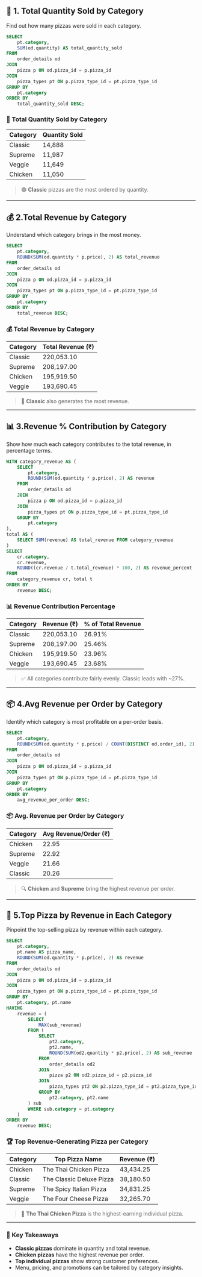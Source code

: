 ## 🍕 1. Total Quantity Sold by Category

Find out how many pizzas were sold in each category.

```sql
SELECT 
    pt.category,
    SUM(od.quantity) AS total_quantity_sold
FROM 
    order_details od
JOIN 
    pizza p ON od.pizza_id = p.pizza_id
JOIN 
    pizza_types pt ON p.pizza_type_id = pt.pizza_type_id
GROUP BY 
    pt.category
ORDER BY 
    total_quantity_sold DESC;
```

### 🔢 Total Quantity Sold by Category
| Category | Quantity Sold |
|----------|----------------|
| Classic  | 14,888         |
| Supreme  | 11,987         |
| Veggie   | 11,649         |
| Chicken  | 11,050         |

> 🟢 **Classic** pizzas are the most ordered by quantity.

---

## 💰 2.Total Revenue by Category

Understand which category brings in the most money.

```sql
SELECT 
    pt.category,
    ROUND(SUM(od.quantity * p.price), 2) AS total_revenue
FROM 
    order_details od
JOIN 
    pizza p ON od.pizza_id = p.pizza_id
JOIN 
    pizza_types pt ON p.pizza_type_id = pt.pizza_type_id
GROUP BY 
    pt.category
ORDER BY 
    total_revenue DESC;
```
### 💰 Total Revenue by Category
| Category | Total Revenue (₹) |
|----------|-------------------|
| Classic  | 220,053.10        |
| Supreme  | 208,197.00        |
| Chicken  | 195,919.50        |
| Veggie   | 193,690.45        |

> 🥇 **Classic** also generates the most revenue.

---

## 📊 3.Revenue % Contribution by Category

Show how much each category contributes to the total revenue, in percentage terms.

```sql
WITH category_revenue AS (
    SELECT 
        pt.category,
        ROUND(SUM(od.quantity * p.price), 2) AS revenue
    FROM 
        order_details od
    JOIN 
        pizza p ON od.pizza_id = p.pizza_id
    JOIN 
        pizza_types pt ON p.pizza_type_id = pt.pizza_type_id
    GROUP BY 
        pt.category
),
total AS (
    SELECT SUM(revenue) AS total_revenue FROM category_revenue
)
SELECT 
    cr.category,
    cr.revenue,
    ROUND((cr.revenue / t.total_revenue) * 100, 2) AS revenue_percent
FROM 
    category_revenue cr, total t
ORDER BY 
    revenue DESC;
```

### 📊 Revenue Contribution Percentage
| Category | Revenue (₹) | % of Total Revenue |
|----------|-------------|---------------------|
| Classic  | 220,053.10  | 26.91%              |
| Supreme  | 208,197.00  | 25.46%              |
| Chicken  | 195,919.50  | 23.96%              |
| Veggie   | 193,690.45  | 23.68%              |

> ✅ All categories contribute fairly evenly. Classic leads with ~27%.
---

## 📦 4.Avg Revenue per Order by Category

Identify which category is most profitable on a per-order basis.

```sql
SELECT 
    pt.category,
    ROUND(SUM(od.quantity * p.price) / COUNT(DISTINCT od.order_id), 2) AS avg_revenue_per_order
FROM 
    order_details od
JOIN 
    pizza p ON od.pizza_id = p.pizza_id
JOIN 
    pizza_types pt ON p.pizza_type_id = pt.pizza_type_id
GROUP BY 
    pt.category
ORDER BY 
    avg_revenue_per_order DESC;
```

### 📦 Avg. Revenue per Order by Category
| Category | Avg Revenue/Order (₹) |
|----------|------------------------|
| Chicken  | 22.95                  |
| Supreme  | 22.92                  |
| Veggie   | 21.66                  |
| Classic  | 20.26                  |

> 🔍 **Chicken** and **Supreme** bring the highest revenue per order.
---

## 🥇 5.Top Pizza by Revenue in Each Category

 Pinpoint the top-selling pizza by revenue within each category.

```sql
SELECT 
    pt.category,
    pt.name AS pizza_name,
    ROUND(SUM(od.quantity * p.price), 2) AS revenue
FROM 
    order_details od
JOIN 
    pizza p ON od.pizza_id = p.pizza_id
JOIN 
    pizza_types pt ON p.pizza_type_id = pt.pizza_type_id
GROUP BY 
    pt.category, pt.name
HAVING 
    revenue = (
        SELECT 
            MAX(sub_revenue)
        FROM (
            SELECT 
                pt2.category,
                pt2.name,
                ROUND(SUM(od2.quantity * p2.price), 2) AS sub_revenue
            FROM 
                order_details od2
            JOIN 
                pizza p2 ON od2.pizza_id = p2.pizza_id
            JOIN 
                pizza_types pt2 ON p2.pizza_type_id = pt2.pizza_type_id
            GROUP BY 
                pt2.category, pt2.name
        ) sub
        WHERE sub.category = pt.category
    )
ORDER BY 
    revenue DESC;
```
### 🏆 Top Revenue-Generating Pizza per Category
| Category | Top Pizza Name              | Revenue (₹) |
|----------|-----------------------------|--------------|
| Chicken  | The Thai Chicken Pizza      | 43,434.25     |
| Classic  | The Classic Deluxe Pizza    | 38,180.50     |
| Supreme  | The Spicy Italian Pizza     | 34,831.25     |
| Veggie   | The Four Cheese Pizza       | 32,265.70     |

> 🌟 **The Thai Chicken Pizza** is the highest-earning individual pizza.

---
### 📌 Key Takeaways
- **Classic pizzas** dominate in quantity and total revenue.
- **Chicken pizzas** have the highest revenue per order.
- **Top individual pizzas** show strong customer preferences.
- Menu, pricing, and promotions can be tailored by category insights.